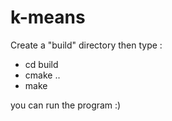 # k-means
Create a "build" directory
then type :
  - cd build
  - cmake ..
  - make
  
  
you can run the program :)
